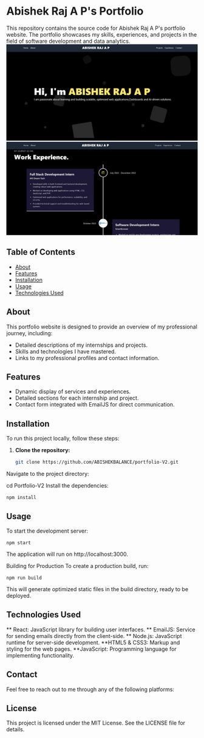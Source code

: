 # Abishek Raj A P's Portfolio

This repository contains the source code for Abishek Raj A P's portfolio website. The portfolio showcases my skills, experiences, and projects in the field of software development and data analytics.
![](preview1.jpg)
![](preview2.jpg)
## Table of Contents
- [About](#about)
- [Features](#features)
- [Installation](#installation)
- [Usage](#usage)
- [Technologies Used](#technologies-used)

## About

This portfolio website is designed to provide an overview of my professional journey, including:
- Detailed descriptions of my internships and projects.
- Skills and technologies I have mastered.
- Links to my professional profiles and contact information.

## Features

- Dynamic display of services and experiences.
- Detailed sections for each internship and project.
- Contact form integrated with EmailJS for direct communication.

## Installation

To run this project locally, follow these steps:

1. **Clone the repository:**

   ```sh
   git clone https://github.com/ABISHEKBALANCE/portfolio-V2.git
Navigate to the project directory:


cd Portfolio-V2
Install the dependencies:

  ```
npm install
 ```
## Usage
To start the development server:
 ```
npm start
 ```
The application will run on http://localhost:3000.

Building for Production
To create a production build, run:

 ```
npm run build
 ```
This will generate optimized static files in the build directory, ready to be deployed.

## Technologies Used
** React: JavaScript library for building user interfaces.
** EmailJS: Service for sending emails directly from the client-side.
** Node.js: JavaScript runtime for server-side development.
**HTML5 & CSS3: Markup and styling for the web pages.
**JavaScript: Programming language for implementing functionality.
## Contact
Feel free to reach out to me through any of the following platforms:


## License
This project is licensed under the MIT License. See the LICENSE file for details.
